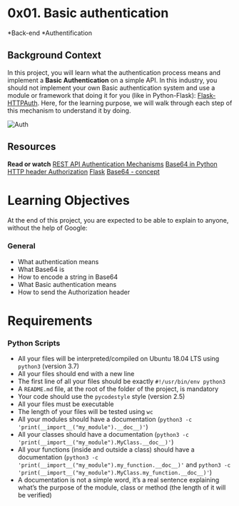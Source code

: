 # 0x01. Basic authentication
*Back-end
*Authentification

## Background Context
In this project, you will learn what the authentication process means and implement a **Basic Authentication** on a simple API.
In this industry, you should not implement your own Basic authentication system and use a module or framework that doing it for you (like in Python-Flask): [Flask-HTTPAuth](https://flask-httpauth.readthedocs.io/en/latest/). Here, for the learning purpose, we will walk through each step of this mechanism to understand it by doing.

![Auth](https://s3.amazonaws.com/alx-intranet.hbtn.io/uploads/medias/2020/5/6ccb363443a8f301bc2bc38d7a08e9650117de7c.png?X-Amz-Algorithm=AWS4-HMAC-SHA256&X-Amz-Credential=AKIARDDGGGOUSBVO6H7D%2F20231108%2Fus-east-1%2Fs3%2Faws4_request&X-Amz-Date=20231108T093254Z&X-Amz-Expires=86400&X-Amz-SignedHeaders=host&X-Amz-Signature=40c3d755a07c7170b800845a7c8a75e37c2814e41a28f8072bc5c07d3eb4ef96)


## Resources
**Read or watch**
   [REST API Authentication Mechanisms](https://www.youtube.com/watch?v=501dpx2IjGY)
   [Base64 in Python](https://docs.python.org/3.7/library/base64.html)
   [HTTP header Authorization](https://developer.mozilla.org/en-US/docs/Web/HTTP/Headers/Authorization)
   [Flask](https://palletsprojects.com/p/flask/)
   [Base64 - concept](https://en.wikipedia.org/wiki/Base64)


# Learning Objectives
At the end of this project, you are expected to be able to explain to anyone, without the help of Google:

### General
   - What authentication means
   - What Base64 is
   - How to encode a string in Base64
   - What Basic authentication means
   - How to send the Authorization header

# Requirements

### Python Scripts
   - All your files will be interpreted/compiled on Ubuntu 18.04 LTS using `python3` (version 3.7)
   - All your files should end with a new line
   - The first line of all your files should be exactly `#!/usr/bin/env python3`
   - A `README.md` file, at the root of the folder of the project, is mandatory
   - Your code should use the `pycodestyle` style (version 2.5)
   - All your files must be executable
   - The length of your files will be tested using `wc`
   - All your modules should have a documentation (`python3 -c 'print(__import__("my_module").__doc__)'`)
   - All your classes should have a documentation (`python3 -c 'print(__import__("my_module").MyClass.__doc__)'`)
   - All your functions (inside and outside a class) should have a documentation (`python3 -c 'print(__import__("my_module").my_function.__doc__)'` and `python3 -c 'print(__import__("my_module").MyClass.my_function.__doc__)'`)
   - A documentation is not a simple word, it’s a real sentence explaining what’s the purpose of the module, class or method (the length of it will be verified)
